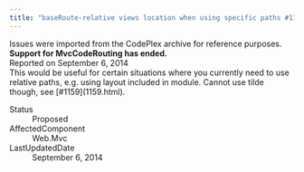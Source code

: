 ```yaml
---
title: "baseRoute-relative views location when using specific paths #1160"
---
```

<div class="note">
   Issues were imported from the CodePlex archive for reference purposes. <b>Support for MvcCodeRouting has ended.</b></div>
<div class="issue-report">
   <div class="issue-header">Reported on 
      <time datetime="2014-09-06T14:47:05.357-07:00" title="2014-09-06T14:47:05.357-07:00">September 6, 2014</time>
   </div>
   <div class="issue-message" markdown="1">This would be useful for certain situations where you currently need to use relative paths, e.g. using layout included in module. Cannot use tilde though, see [#1159](1159.html).
      
   </div>
   <div class="issue-footer">
      <dl>
         <dt>Status</dt>
         <dd>Proposed</dd>
         <dt>AffectedComponent</dt>
         <dd>Web.Mvc</dd>
         <dt>LastUpdatedDate</dt>
         <dd>
            <time datetime="2014-09-06T14:47:05.357-07:00" title="2014-09-06T14:47:05.357-07:00">September 6, 2014</time>
         </dd>
      </dl>
   </div>
</div>